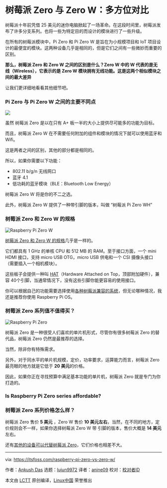 [#]: subject: "Raspberry Pi Zero vs Zero W: What’s the Difference?"
[#]: via: "https://itsfoss.com/raspberry-pi-zero-vs-zero-w/"
[#]: author: "Ankush Das https://itsfoss.com/author/ankush/"
[#]: collector: "lujun9972"
[#]: translator: "anine09"
[#]: reviewer: " "
[#]: publisher: " "
[#]: url: " "

树莓派 Zero 与 Zero W：多方位对比
======



树莓派十年前凭借 25 美元的迷你电脑掀起了一场革命。在这段时间里，树莓派发布了许多分支系列。也将一些为特定目的而设计的模块进行了一些升级。

在所有的树莓派模块中，Pi Zero 和 Pi Zero W 是旨在为小规模项目和 IoT 项目设计的最便宜的模块。这两种设备几乎是相同的，但是它们之间有一些微妙而重要的区别。


**那么，树莓派 Zero 和 Zero W 之间的区别是什么？Zero W 中的 W 代表的是无线（Wireless），它表示的是 Zero W 模块拥有无线功能。这是这两个相似模块之间的最大差异**

让我们更详细地看看其他细节吧。

### Pi Zero 与 Pi Zero W 之间的主要不同点
![][1]

虽然 树莓派 Zero 是以在只有 A+ 板一半的大小上提供尽可能多的功能为目标。

而且，树莓派 Zero W 在不需要任何附加的组件和模块的情况下就可以使用蓝牙和 Wifi。

这是两者之间的区别，其他的部分都是相同的。

所以，如果你需要以下功能：

  * 802.11 b/g/n 无线网口
  * 蓝牙 4.1
  * 低功耗的蓝牙模块（BLE：Bluetooth Low Energy）

树莓派 Zero W 将是你的不二之选。

此外，树莓派 Zero W 提供了一种带引脚的版本，叫做 “树莓派 Pi Zero WH”

### 树莓派 Zero 和 Zero W 的规格

![Raspberry Pi Zero W][6]

[树莓派 Zero 和 Zero W 的规格][7]几乎是一样的。

它们都具有 1 GHz 的单核 CPU 和 512 MB 的 RAM。至于接口方面，一个 mini HDMI 接口，支持 micro USB OTG，micro USB 供电和一个 CSI 摄像头接口（需要插入一个相机模块）。

这些板子会提供一种叫 [HAT][8]（Hardware Attached on Top，顶部附加硬件），兼容 40个引脚，当通常情况下，没有这些引脚你能更容易的使用接口。

你可以根据自己的功能需要选择使用[各种树莓派兼容的系统][9]，但无论哪种情况，我还是推荐你使用 Raspberry Pi OS。

### 树莓派 Zero 系列值不值得买？

![Raspberry Pi Zero][10]

树莓派 Zero 是一种很受人们喜欢的单片机形式，尽管你有很多树莓派 Zero 的替代品，树莓派 Zero 仍然是最推荐的选择。

当然，除非你有特殊需求。

另外，对于同水平的单片机规模，定价，功率要求，运算能力而言，树莓派 Zero 最亮眼的地方就是它低于 **20 美元**的价格。

因此，如果你正在寻找预算中满足基本功能的单片机，树莓派 Zero 就是专门为你打造的。

### Is Raspberry Pi Zero series affordable?

### 树莓派 Zero 系列价格怎么样？

树莓派 Zero 售价 **5 美元** ，Zero W 售价 **10 美元左右**，当然，在不同的地方，定价规则会不一样，如果你选择树莓派 Zero W 带 引脚的版本，售价大概是 **14 美元**左右。

还有[其他的设备可以代替树莓派 Zero][11]，它们价格也相差不大。

--------------------------------------------------------------------------------

via: https://itsfoss.com/raspberry-pi-zero-vs-zero-w/

作者：[Ankush Das][a]
选题：[lujun9972][b]
译者：[anine09](https://github.com/anine09)
校对：[校对者ID](https://github.com/校对者ID)

本文由 [LCTT](https://github.com/LCTT/TranslateProject) 原创编译，[Linux中国](https://linux.cn/) 荣誉推出

[a]: https://itsfoss.com/author/ankush/
[b]: https://github.com/lujun9972
[1]: https://i0.wp.com/itsfoss.com/wp-content/uploads/2021/09/raspberry-pi-zero-vs-zero-w.png?resize=800%2C450&ssl=1
[2]: https://i1.wp.com/m.media-amazon.com/images/I/517BwcAPmTL._SL160_.jpg?ssl=1
[3]: https://www.amazon.com/dp/B072N3X39J?tag=chmod7mediate-20&linkCode=osi&th=1&psc=1 "CanaKit Raspberry Pi Zero W (Wireless) Complete Starter Kit - 16 GB Edition"
[4]: https://www.amazon.com/gp/prime/?tag=chmod7mediate-20 "Amazon Prime"
[5]: https://www.amazon.com/dp/B072N3X39J?tag=chmod7mediate-20&linkCode=osi&th=1&psc=1 "Buy on Amazon"
[6]: https://i0.wp.com/itsfoss.com/wp-content/uploads/2021/09/raspberry-pi-zero-w.png?resize=600%2C400&ssl=1
[7]: https://itsfoss.com/raspberry-pi-zero-w/
[8]: https://github.com/raspberrypi/hats
[9]: https://itsfoss.com/raspberry-pi-os/
[10]: https://i0.wp.com/itsfoss.com/wp-content/uploads/2021/09/raspberry-pi-zero-1.png?resize=600%2C400&ssl=1
[11]: https://itsfoss.com/raspberry-pi-zero-alternatives/
[12]: https://i0.wp.com/itsfoss.com/wp-content/uploads/2020/10/raspberry-pi-zero-w-projects.png?fit=800%2C450&ssl=1
[13]: https://itsfoss.com/raspberry-pi-zero-projects/
